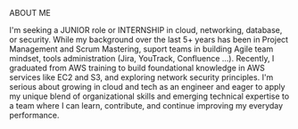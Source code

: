 ABOUT ME

I'm seeking a JUNIOR role or INTERNSHIP in cloud, networking, database, or security. While my background over the last 5+ years has been in Project Management and Scrum Mastering, suport teams in building Agile team mindset, tools administration (Jira, YouTrack, Confluence ...).
  Recently, I graduated from AWS training to build foundational knowledge in AWS services like EC2 and S3, and exploring network security principles. 
I'm serious about growing in cloud and tech as an engineer and eager to apply my unique blend of organizational skills and emerging technical expertise to a team where I can learn, contribute, and continue improving my everyday performance.

